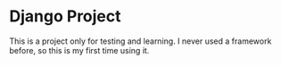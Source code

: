 # Django Project
This is a project only for testing and learning. I never used a framework before, so this is my first time using it. 
